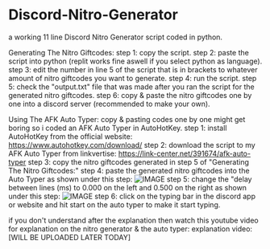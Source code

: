 # Discord-Nitro-Generator
a working 11 line Discord Nitro Generator script coded in python.

Generating The Nitro Giftcodes:
step 1: copy the script.
step 2: paste the script into python (replit works fine aswell if you select python as language).
step 3: edit the number in line 5 of the script that is in brackets to whatever amount of nitro giftcodes you want to generate.
step 4: run the script.
step 5: check the "output.txt" file that was made after you ran the script for the generated nitro giftcodes.
step 6: copy & paste the nitro giftcodes one by one into a discord server (recommended to make your own).

Using The AFK Auto Typer:
copy & pasting codes one by one might get boring so i coded an AFK Auto Typer in AutoHotKey.
step 1: install AutoHotKey from the official website: https://www.autohotkey.com/download/ 
step 2: download the script to my AFK Auto Typer from linkvertise: https://link-center.net/391674/afk-auto-typer
step 3: copy the nitro giftcodes generated in step 5 of "Generating The Nitro Giftcodes:"
step 4: paste the generated nitro giftcodes into the Auto Typer as shown under this step:
![IMAGE](https://user-images.githubusercontent.com/96903540/150063089-f7f4d44e-7b87-4857-a380-f6fcb29146b2.PNG)
step 5: change the "delay between lines (ms) to 0.000 on the left and 0.500 on the right as shown under this step:
![IMAGE](https://user-images.githubusercontent.com/96903540/150063387-c624585e-df60-4817-8c40-7aaf736563a1.PNG)
step 6: click on the typing bar in the discord app or website and hit start on the auto typer to make it start typing.

if you don't understand after the explanation then watch this youtube video for explanation on the nitro generator & the auto typer:
explanation video: [WILL BE UPLOADED LATER TODAY]  
